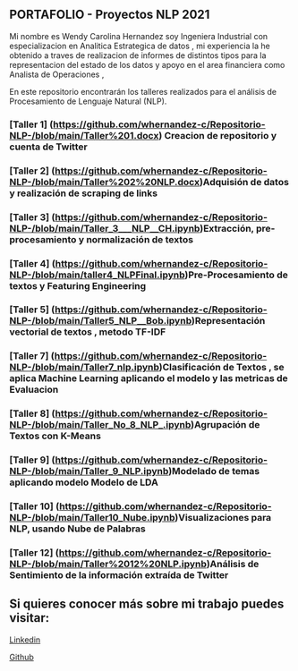 ## PORTAFOLIO - Proyectos NLP 2021
Mi nombre es Wendy Carolina Hernandez soy Ingeniera Industrial con especializacion en Analitica Estrategica de datos , mi experiencia la he obtenido a traves de realizacion de informes de distintos tipos para la representacion del estado de los datos y apoyo en el area financiera como Analista de Operaciones ,

En este repositorio encontrarán los talleres realizados para el análisis de Procesamiento de Lenguaje Natural (NLP).

### [Taller 1] (https://github.com/whernandez-c/Repositorio-NLP-/blob/main/Taller%201.docx) Creacion de repositorio y cuenta de Twitter

### [Taller 2] (https://github.com/whernandez-c/Repositorio-NLP-/blob/main/Taller%202%20NLP.docx)Adquisión de datos y realización de scraping de links

### [Taller 3] (https://github.com/whernandez-c/Repositorio-NLP-/blob/main/Taller_3___NLP__CH.ipynb)Extracción, pre-procesamiento y normalización de textos

### [Taller 4] (https://github.com/whernandez-c/Repositorio-NLP-/blob/main/taller4_NLPFinal.ipynb)Pre-Procesamiento de textos y Featuring Engineering

### [Taller 5] (https://github.com/whernandez-c/Repositorio-NLP-/blob/main/Taller5_NLP__Bob.ipynb)Representación vectorial de textos , metodo TF-IDF

### [Taller 7] (https://github.com/whernandez-c/Repositorio-NLP-/blob/main/Taller7_nlp.ipynb)Clasificación de Textos , se aplica Machine Learning aplicando el modelo y las metricas de Evaluacion

### [Taller 8] (https://github.com/whernandez-c/Repositorio-NLP-/blob/main/Taller_No_8_NLP_.ipynb)Agrupación de Textos con K-Means

### [Taller 9] (https://github.com/whernandez-c/Repositorio-NLP-/blob/main/Taller_9_NLP.ipynb)Modelado de temas aplicando modelo Modelo de LDA 

### [Taller 10] (https://github.com/whernandez-c/Repositorio-NLP-/blob/main/Taller10_Nube.ipynb)Visualizaciones para NLP, usando Nube de Palabras

### [Taller 12] (https://github.com/whernandez-c/Repositorio-NLP-/blob/main/Taller%2012%20NLP.ipynb)Análisis de Sentimiento de la información extraída de Twitter

## Si quieres conocer más sobre mi trabajo puedes visitar:

[Linkedin](https://www.linkedin.com/in/wendy-carolina-hernandez-207351197)

[Github](https://github.com/whernandez-c/Repositorio-NLP-)
